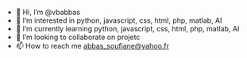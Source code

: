 - 👋 Hi, I’m @vbabbas
- 👀 I’m interested in python, javascript, css, html, php, matlab, AI
- 🌱 I’m currently learning python, javascript, css, html, php, matlab, AI
- 💞️ I’m looking to collaborate on projetc
- 📫 How to reach me abbas_soufiane@yahoo.fr

<!---
vbabbas/vbabbas is a ✨ special ✨ repository because its `README.md` (this file) appears on your GitHub profile.
You can click the Preview link to take a look at your changes.
--->
